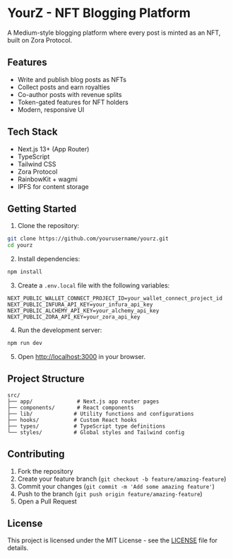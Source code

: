 # YourZ - NFT Blogging Platform

A Medium-style blogging platform where every post is minted as an NFT, built on Zora Protocol.

## Features

- Write and publish blog posts as NFTs
- Collect posts and earn royalties
- Co-author posts with revenue splits
- Token-gated features for NFT holders
- Modern, responsive UI

## Tech Stack

- Next.js 13+ (App Router)
- TypeScript
- Tailwind CSS
- Zora Protocol
- RainbowKit + wagmi
- IPFS for content storage

## Getting Started

1. Clone the repository:
```bash
git clone https://github.com/yourusername/yourz.git
cd yourz
```

2. Install dependencies:
```bash
npm install
```

3. Create a `.env.local` file with the following variables:
```
NEXT_PUBLIC_WALLET_CONNECT_PROJECT_ID=your_wallet_connect_project_id
NEXT_PUBLIC_INFURA_API_KEY=your_infura_api_key
NEXT_PUBLIC_ALCHEMY_API_KEY=your_alchemy_api_key
NEXT_PUBLIC_ZORA_API_KEY=your_zora_api_key
```

4. Run the development server:
```bash
npm run dev
```

5. Open [http://localhost:3000](http://localhost:3000) in your browser.

## Project Structure

```
src/
├── app/              # Next.js app router pages
├── components/       # React components
├── lib/             # Utility functions and configurations
├── hooks/           # Custom React hooks
├── types/           # TypeScript type definitions
└── styles/          # Global styles and Tailwind config
```

## Contributing

1. Fork the repository
2. Create your feature branch (`git checkout -b feature/amazing-feature`)
3. Commit your changes (`git commit -m 'Add some amazing feature'`)
4. Push to the branch (`git push origin feature/amazing-feature`)
5. Open a Pull Request

## License

This project is licensed under the MIT License - see the [LICENSE](LICENSE) file for details. 
